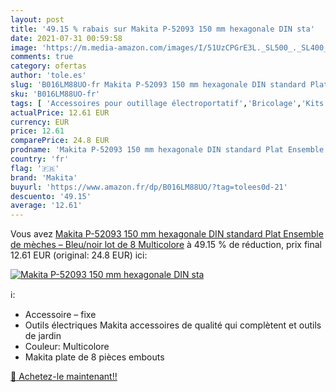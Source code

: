 ```yaml
---
layout: post
title: '49.15 % rabais sur Makita P-52093 150 mm hexagonale DIN sta'
date: 2021-07-31 00:59:58
image: 'https://m.media-amazon.com/images/I/51UzCPGrE3L._SL500_._SL400_.jpg'
comments: true
category: ofertas
author: 'tole.es'
slug: 'B016LM88UO-fr Makita P-52093 150 mm hexagonale DIN standard Plat...'
sku: 'B016LM88UO-fr'
tags: [ 'Accessoires pour outillage électroportatif','Bricolage','Kits daccessoires pour outils électriques','Outillage à main et électroportatif','makita', ]
actualPrice: 12.61 EUR
currency: EUR
price: 12.61
comparePrice: 24.8 EUR
prodname: 'Makita P-52093 150 mm hexagonale DIN standard Plat Ensemble de mèches – Bleu/noir  lot de 8   Multicolore'
country: 'fr'
flag: '🇫🇷'
brand: 'Makita'
buyurl: 'https://www.amazon.fr/dp/B016LM88UO/?tag=tolees0d-21'
descuento: '49.15'
average: '12.61'
---
```


Vous avez [Makita P-52093 150 mm hexagonale DIN standard Plat Ensemble de mèches – Bleu/noir  lot de 8   Multicolore](https://www.amazon.fr/dp/B016LM88UO/?tag=tolees0d-21)  à  49.15 % de réduction, prix final  12.61 EUR (original: 24.8 EUR) ici:

[![Makita P-52093 150 mm hexagonale DIN sta](https://m.media-amazon.com/images/I/51UzCPGrE3L._SL500_._SL400_.jpg)](https://www.amazon.fr/dp/B016LM88UO/?tag=tolees0d-21)

ℹ️:

- Accessoire – fixe
- Outils électriques Makita accessoires de qualité qui complètent et outils de jardin
- Couleur: Multicolore
- Makita plate de 8 pièces embouts

[🛒 Achetez-le maintenant!!](https://www.amazon.fr/dp/B016LM88UO/?tag=tolees0d-21)
